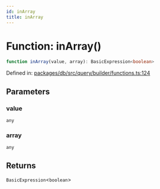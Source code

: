 ```yaml
---
id: inArray
title: inArray
---
```


<!-- DO NOT EDIT: this page is autogenerated from the type comments -->

# Function: inArray()

```ts
function inArray(value, array): BasicExpression<boolean>
```

Defined in: [packages/db/src/query/builder/functions.ts:124](https://github.com/TanStack/db/blob/main/packages/db/src/query/builder/functions.ts#L124)

## Parameters

### value

`any`

### array

`any`

## Returns

`BasicExpression`\<`boolean`\>
